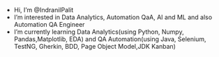- Hi, I’m @IndranilPalit
- I’m interested in Data Analytics, Automation QaA, AI and ML and also Automation QA Engineer 
- I’m currently learning Data Analytics(using Python, Numpy, Pandas,Matplotlib, EDA) and QA Automation(using Java, Selenium, TestNG, Gherkin, BDD, Page Object Model,JDK Kanban) 

<!---
IndranilPalit24/IndranilPalit24 is a ✨ special ✨ repository because its `README.md` (this file) appears on your GitHub profile.
You can click the Preview link to take a look at your changes.
--->

